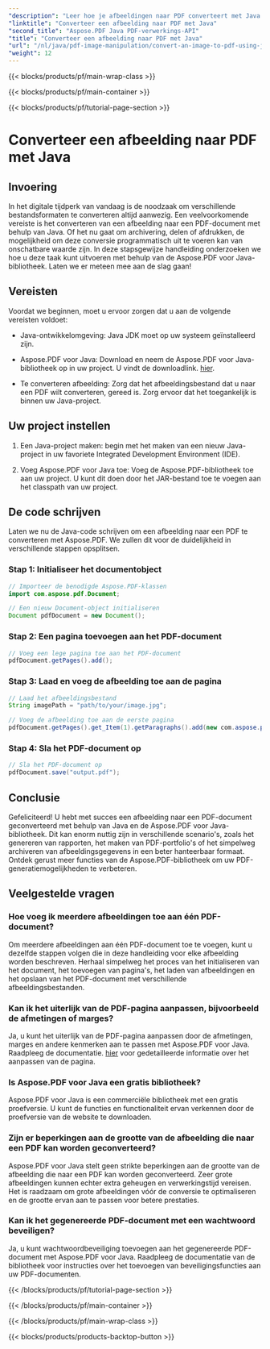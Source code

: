 ```yaml
---
"description": "Leer hoe je afbeeldingen naar PDF converteert met Java met deze uitgebreide handleiding. Inclusief stapsgewijze instructies en codevoorbeelden."
"linktitle": "Converteer een afbeelding naar PDF met Java"
"second_title": "Aspose.PDF Java PDF-verwerkings-API"
"title": "Converteer een afbeelding naar PDF met Java"
"url": "/nl/java/pdf-image-manipulation/convert-an-image-to-pdf-using-java/"
"weight": 12
---
```


{{< blocks/products/pf/main-wrap-class >}}

{{< blocks/products/pf/main-container >}}

{{< blocks/products/pf/tutorial-page-section >}}

# Converteer een afbeelding naar PDF met Java


## Invoering

In het digitale tijdperk van vandaag is de noodzaak om verschillende bestandsformaten te converteren altijd aanwezig. Een veelvoorkomende vereiste is het converteren van een afbeelding naar een PDF-document met behulp van Java. Of het nu gaat om archivering, delen of afdrukken, de mogelijkheid om deze conversie programmatisch uit te voeren kan van onschatbare waarde zijn. In deze stapsgewijze handleiding onderzoeken we hoe u deze taak kunt uitvoeren met behulp van de Aspose.PDF voor Java-bibliotheek. Laten we er meteen mee aan de slag gaan!

## Vereisten

Voordat we beginnen, moet u ervoor zorgen dat u aan de volgende vereisten voldoet:

- Java-ontwikkelomgeving: Java JDK moet op uw systeem geïnstalleerd zijn.

- Aspose.PDF voor Java: Download en neem de Aspose.PDF voor Java-bibliotheek op in uw project. U vindt de downloadlink. [hier](https://releases.aspose.com/pdf/java/).

- Te converteren afbeelding: Zorg dat het afbeeldingsbestand dat u naar een PDF wilt converteren, gereed is. Zorg ervoor dat het toegankelijk is binnen uw Java-project.

## Uw project instellen

1. Een Java-project maken: begin met het maken van een nieuw Java-project in uw favoriete Integrated Development Environment (IDE).

2. Voeg Aspose.PDF voor Java toe: Voeg de Aspose.PDF-bibliotheek toe aan uw project. U kunt dit doen door het JAR-bestand toe te voegen aan het classpath van uw project.

## De code schrijven

Laten we nu de Java-code schrijven om een afbeelding naar een PDF te converteren met Aspose.PDF. We zullen dit voor de duidelijkheid in verschillende stappen opsplitsen.

### Stap 1: Initialiseer het documentobject

```java
// Importeer de benodigde Aspose.PDF-klassen
import com.aspose.pdf.Document;

// Een nieuw Document-object initialiseren
Document pdfDocument = new Document();
```

### Stap 2: Een pagina toevoegen aan het PDF-document

```java
// Voeg een lege pagina toe aan het PDF-document
pdfDocument.getPages().add();
```

### Stap 3: Laad en voeg de afbeelding toe aan de pagina

```java
// Laad het afbeeldingsbestand
String imagePath = "path/to/your/image.jpg";

// Voeg de afbeelding toe aan de eerste pagina
pdfDocument.getPages().get_Item(1).getParagraphs().add(new com.aspose.pdf.Image(imagePath));
```

### Stap 4: Sla het PDF-document op

```java
// Sla het PDF-document op
pdfDocument.save("output.pdf");
```

## Conclusie

Gefeliciteerd! U hebt met succes een afbeelding naar een PDF-document geconverteerd met behulp van Java en de Aspose.PDF voor Java-bibliotheek. Dit kan enorm nuttig zijn in verschillende scenario's, zoals het genereren van rapporten, het maken van PDF-portfolio's of het simpelweg archiveren van afbeeldingsgegevens in een beter hanteerbaar formaat. Ontdek gerust meer functies van de Aspose.PDF-bibliotheek om uw PDF-generatiemogelijkheden te verbeteren.

## Veelgestelde vragen

### Hoe voeg ik meerdere afbeeldingen toe aan één PDF-document?

Om meerdere afbeeldingen aan één PDF-document toe te voegen, kunt u dezelfde stappen volgen die in deze handleiding voor elke afbeelding worden beschreven. Herhaal simpelweg het proces van het initialiseren van het document, het toevoegen van pagina's, het laden van afbeeldingen en het opslaan van het PDF-document met verschillende afbeeldingsbestanden.

### Kan ik het uiterlijk van de PDF-pagina aanpassen, bijvoorbeeld de afmetingen of marges?

Ja, u kunt het uiterlijk van de PDF-pagina aanpassen door de afmetingen, marges en andere kenmerken aan te passen met Aspose.PDF voor Java. Raadpleeg de documentatie. [hier](https://reference.aspose.com/pdf/java/) voor gedetailleerde informatie over het aanpassen van de pagina.

### Is Aspose.PDF voor Java een gratis bibliotheek?

Aspose.PDF voor Java is een commerciële bibliotheek met een gratis proefversie. U kunt de functies en functionaliteit ervan verkennen door de proefversie van de website te downloaden.

### Zijn er beperkingen aan de grootte van de afbeelding die naar een PDF kan worden geconverteerd?

Aspose.PDF voor Java stelt geen strikte beperkingen aan de grootte van de afbeelding die naar een PDF kan worden geconverteerd. Zeer grote afbeeldingen kunnen echter extra geheugen en verwerkingstijd vereisen. Het is raadzaam om grote afbeeldingen vóór de conversie te optimaliseren en de grootte ervan aan te passen voor betere prestaties.

### Kan ik het gegenereerde PDF-document met een wachtwoord beveiligen?

Ja, u kunt wachtwoordbeveiliging toevoegen aan het gegenereerde PDF-document met Aspose.PDF voor Java. Raadpleeg de documentatie van de bibliotheek voor instructies over het toevoegen van beveiligingsfuncties aan uw PDF-documenten.

{{< /blocks/products/pf/tutorial-page-section >}}

{{< /blocks/products/pf/main-container >}}

{{< /blocks/products/pf/main-wrap-class >}}

{{< blocks/products/products-backtop-button >}}